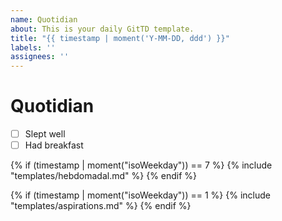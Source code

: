 ```yaml
---
name: Quotidian
about: This is your daily GitTD template.
title: "{{ timestamp | moment('Y-MM-DD, ddd') }}"
labels: ''
assignees: ''
---
```


# Quotidian
- [ ] Slept well
- [ ] Had breakfast

{% if (timestamp | moment("isoWeekday")) == 7 %}
{% include "templates/hebdomadal.md" %}
{% endif %}

{% if (timestamp | moment("isoWeekday")) == 1 %}
{% include "templates/aspirations.md" %}
{% endif %}
